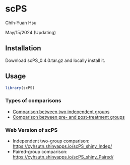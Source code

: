 scPS
================
Chih-Yuan Hsu

May/15/2024 (Updating)

## Installation

Download scPS_0.4.0.tar.gz and locally install it.

## Usage

``` r
library(scPS)
```

### Types of comparisons

- [Comparison between two independent groups](scPS_indep.md)
- [Comparison between pre- and post-treatment groups](scPS_paired.md)

### Web Version of scPS

- Independent two-group comparison:
  <https://cyhsutn.shinyapps.io/scPS_shiny_Indep/>
- Paired-group comparison:
  <https://cyhsutn.shinyapps.io/scPS_shiny_Paired/>

